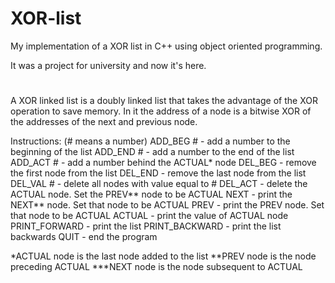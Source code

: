 # XOR-list
My implementation of a XOR list in C++ using object oriented programming.

It was a project for university and now it's here.

#

A XOR linked list is a doubly linked list that takes the advantage of the XOR operation to save memory. In it the address of a node is a bitwise XOR of the addresses of the next and previous node. 

Instructions:
(# means a number)
ADD_BEG # - add a number to the beginning of the list
ADD_END # - add a number to the end of the list
ADD_ACT # - add a number behind the ACTUAL* node
DEL_BEG - remove the first node from the list
DEL_END - remove the last node from the list
DEL_VAL # - delete all nodes with value equal to #
DEL_ACT - delete the ACTUAL node. Set the PREV** node to be ACTUAL
NEXT - print the NEXT** node. Set that node to be ACTUAL
PREV - print the PREV node. Set that node to be ACTUAL
ACTUAL - print the value of ACTUAL node
PRINT_FORWARD - print the list
PRINT_BACKWARD - print the list backwards
QUIT - end the program


*ACTUAL node is the last node added to the list
**PREV node is the node preceding ACTUAL
***NEXT node is the node subsequent to ACTUAL